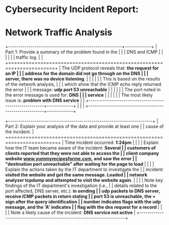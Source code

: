 # Cybersecurity Incident Report: 

# Network Traffic Analysis

+--------------------------------------------------------+-------------+
| Part 1: Provide a summary of the problem found in the  |             |
| DNS and ICMP                                           |             |
|                                                        |             |
| traffic log.                                           |             |
+========================================================+=============+
| The UDP protocol reveals that: **the request for an IP |             |
| address for the domain did not go through on the DNS   |             |
| server, there was no device listening**.               |             |
|                                                        |             |
| This is based on the results of the network analysis,  |             |
| which show that the ICMP echo reply returned the error |             |
| message: **udp port 53 unreachable**                   |             |
|                                                        |             |
| The port noted in the error message is used for: **DNS |             |
| service**                                              |             |
|                                                        |             |
| The most likely issue is: **problem with DNS service** |             |
+--------------------------------------------------------+-------------+
|                                                        |             |
+--------------------------------------------------------+-------------+

+-----------------------------------------------------------------------+
| Part 2: Explain your analysis of the data and provide at least one    |
| cause of the incident.                                                |
+=======================================================================+
| Time incident occurred: **1:24pm**                                    |
|                                                                       |
| Explain how the IT team became aware of the incident: **Several       |
| customers of clients reported that they were not able to access the   |
| client company website www.yummyrecipesforme.com, and saw the error   |
| "destination port unreachable" after waiting for the page to load**   |
|                                                                       |
| Explain the actions taken by the IT department to investigate the     |
| incident: **visited the website and got the same message. Loaded      |
| network analyzer tcpdump and attempted to visit the website again**.  |
|                                                                       |
| Note key findings of the IT department\'s investigation (i.e.,        |
| details related to the port affected, DNS server, etc.): **in sending |
| udp packets to DNS server, receive ICMP packets in return stating     |
| port 53 is unreachable, the + sign after the query identification     |
| number indicates flags with the udp message, and the 'A' indicates    |
| flag with the dns request for a record**                              |
|                                                                       |
| Note a likely cause of the incident: **DNS service not active**       |
+-----------------------------------------------------------------------+
